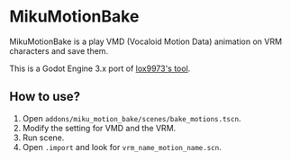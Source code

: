 # MikuMotionBake

MikuMotionBake is a play VMD (Vocaloid Motion Data) animation on VRM characters and save them.

This is a Godot Engine 3.x port of [lox9973's tool](https://gitlab.com/lox9973/VMDMotion/-/tree/master).

## How to use?

1. Open `addons/miku_motion_bake/scenes/bake_motions.tscn`.
1. Modify the setting for VMD and the VRM.
1. Run scene.
1. Open `.import` and look for `vrm_name_motion_name.scn`.